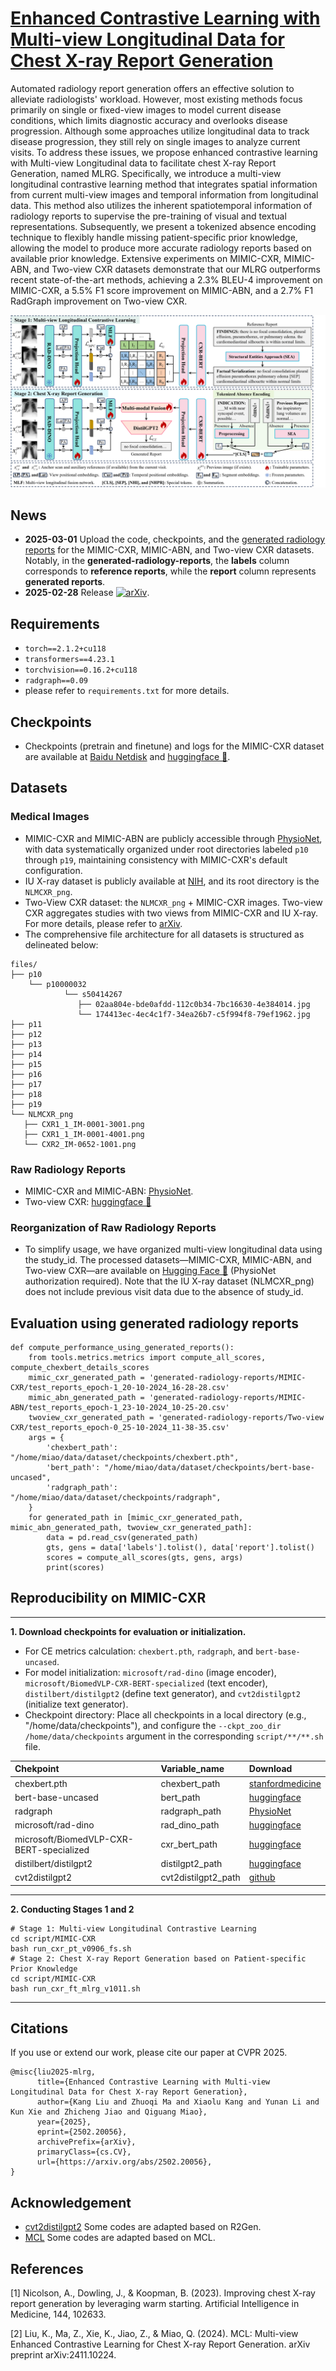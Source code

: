 # [Enhanced Contrastive Learning with Multi-view Longitudinal Data for Chest X-ray Report Generation](https://arxiv.org/abs/2502.20056)

Automated radiology report generation offers an effective solution to alleviate radiologists' workload. However, most existing methods focus primarily on single or fixed-view images to model current disease conditions, which limits diagnostic accuracy and overlooks disease progression. Although some approaches utilize longitudinal data to track disease progression, they still rely on single images to analyze current visits. To address these issues, we propose enhanced contrastive learning with Multi-view Longitudinal data to facilitate chest X-ray Report Generation, named MLRG. Specifically, we introduce a multi-view longitudinal contrastive learning method that integrates spatial information from current multi-view images and temporal information from longitudinal data. This method also utilizes the inherent spatiotemporal information of radiology reports to supervise the pre-training of visual and textual representations. Subsequently, we present a tokenized absence encoding technique to flexibly handle missing patient-specific prior knowledge, allowing the model to produce more accurate radiology reports based on available prior knowledge. Extensive experiments on MIMIC-CXR, MIMIC-ABN, and Two-view CXR datasets demonstrate that our MLRG outperforms recent state-of-the-art methods, achieving a 2.3% BLEU-4 improvement on MIMIC-CXR, a 5.5% F1 score improvement on MIMIC-ABN, and a 2.7% F1 RadGraph improvement on Two-view CXR.
<div align=center><img src="generated-radiology-reports/fig2.png"></div>

## News
-  **2025-03-01** Upload the code, checkpoints, and the [generated radiology reports](generated-radiology-reports) for the MIMIC-CXR, MIMIC-ABN, and Two-view CXR datasets. Notably, in the **generated-radiology-reports**, the **labels** column corresponds to **reference reports**, while the **report** column represents **generated reports**.
-  **2025-02-28** Release [![arXiv](https://img.shields.io/badge/arXiv-2502.20056-b31b1b.svg)](https://arxiv.org/abs/2502.20056).

## Requirements

- `torch==2.1.2+cu118`
- `transformers==4.23.1`
- `torchvision==0.16.2+cu118`
- `radgraph==0.09`
- please refer to `requirements.txt` for more details.

## Checkpoints

- Checkpoints (pretrain and finetune) and logs for the MIMIC-CXR dataset are available at [Baidu Netdisk](https://pan.baidu.com/s/1Rnwc1ZKhcieBjHoXpHTnlw?pwd=MK13) and [huggingface 🤗](https://huggingface.co/MK-runner/MLRG).

## Datasets
### Medical Images 
- MIMIC-CXR and MIMIC-ABN are publicly accessible through [PhysioNet](https://physionet.org/content/mimic-cxr/2.0.0/), with data systematically organized under root directories labeled `p10` through `p19`, maintaining consistency with MIMIC-CXR's default configuration.
- IU X-ray dataset is publicly available at [NIH](https://openi.nlm.nih.gov/faq#collection), and its root directory is the `NLMCXR_png`.
- Two-View CXR dataset: the `NLMCXR_png` + MIMIC-CXR images. Two-view CXR aggregates studies with two views from MIMIC-CXR and IU X-ray. For more details, please refer to [arXiv](https://arxiv.org/abs/2411.10224).
- The comprehensive file architecture for all datasets is structured as delineated below:
```
files/
├── p10
    └── p10000032
            └── s50414267
               ├── 02aa804e-bde0afdd-112c0b34-7bc16630-4e384014.jpg
               └── 174413ec-4ec4c1f7-34ea26b7-c5f994f8-79ef1962.jpg
├── p11
├── p12
├── p13
├── p14
├── p15
├── p16
├── p17
├── p18
├── p19
└── NLMCXR_png
   ├── CXR1_1_IM-0001-3001.png
   ├── CXR1_1_IM-0001-4001.png
   └── CXR2_IM-0652-1001.png
```
### Raw Radiology Reports
- MIMIC-CXR and MIMIC-ABN: [PhysioNet](https://physionet.org/content/mimic-cxr/2.0.0/).
- Two-view CXR: [huggingface 🤗](https://huggingface.co/datasets/MK-runner/Multi-view-CXR)
### Reorganization of Raw Radiology Reports
- To simplify usage, we have organized multi-view longitudinal data using the study_id. The processed datasets—MIMIC-CXR, MIMIC-ABN, and Two-view CXR—are available on [Hugging Face 🤗](https://huggingface.co/MK-runner/MLRG/tree/main/radiology%20report) (PhysioNet authorization required). Note that the IU X-ray dataset (NLMCXR_png) does not include previous visit data due to the absence of study_id.

## Evaluation using generated radiology reports
```
def compute_performance_using_generated_reports():
    from tools.metrics.metrics import compute_all_scores, compute_chexbert_details_scores
    mimic_cxr_generated_path = 'generated-radiology-reports/MIMIC-CXR/test_reports_epoch-1_20-10-2024_16-28-28.csv'
    mimic_abn_generated_path = 'generated-radiology-reports/MIMIC-ABN/test_reports_epoch-1_23-10-2024_10-25-20.csv'
    twoview_cxr_generated_path = 'generated-radiology-reports/Two-view CXR/test_reports_epoch-0_25-10-2024_11-38-35.csv'
    args = {
        'chexbert_path': "/home/miao/data/dataset/checkpoints/chexbert.pth",
        'bert_path': "/home/miao/data/dataset/checkpoints/bert-base-uncased",
        'radgraph_path': "/home/miao/data/dataset/checkpoints/radgraph",
    }
    for generated_path in [mimic_cxr_generated_path, mimic_abn_generated_path, twoview_cxr_generated_path]:
        data = pd.read_csv(generated_path)
        gts, gens = data['labels'].tolist(), data['report'].tolist()
        scores = compute_all_scores(gts, gens, args)
        print(scores)
```

## Reproducibility on MIMIC-CXR

---

**1. Download checkpoints for evaluation or initialization.**
- For CE metrics calculation: `chexbert.pth`, `radgraph`, and `bert-base-uncased`.
- For model initialization: `microsoft/rad-dino` (image encoder), `microsoft/BiomedVLP-CXR-BERT-specialized` (text encoder), `distilbert/distilgpt2` (define text generator), and `cvt2distilgpt2` (initialize text generator).
- Checkpoint directory: Place all checkpoints in a local directory (e.g., "/home/data/checkpoints"), and configure the `--ckpt_zoo_dir /home/data/checkpoints` argument in the corresponding `script/**/**.sh` file.

<div style="margin: 0 auto; width: fit-content;">
      
| **Chekpoint**                    | **Variable\_name** | **Download**                                                                          |
| :------------------------------- | :----------------- | :------------------------------------------------------------------------------------ |
| chexbert.pth                     | chexbert\_path     | [stanfordmedicine](https://stanfordmedicine.app.box.com/s/c3stck6w6dol3h36grdc97xoydzxd7w9)       |
| bert-base-uncased                | bert\_path         | [huggingface](https://huggingface.co/google-bert/bert-base-uncased)                   |
| radgraph                         | radgraph\_path     | [PhysioNet](https://physionet.org/content/radgraph/1\.0.0/)                           |
| microsoft/rad-dino               | rad\_dino\_path    | [huggingface](https://huggingface.co/microsoft/rad-dino)                |
| microsoft/BiomedVLP-CXR-BERT-specialized               | cxr\_bert\_path    | [huggingface](https://huggingface.co/microsoft/BiomedVLP-CXR-BERT-specialized)              |
| distilbert/distilgpt2              | distilgpt2\_path    | [huggingface](https://huggingface.co/distilbert/distilgpt2)                |
| cvt2distilgpt2              | cvt2distilgpt2\_path    | [github](https://github.com/aehrc/cvt2distilgpt2)                |
</div>

---

**2. Conducting Stages 1 and 2**
```
# Stage 1: Multi-view Longitudinal Contrastive Learning
cd script/MIMIC-CXR
bash run_cxr_pt_v0906_fs.sh
# Stage 2: Chest X-ray Report Generation based on Patient-specific Prior Knowledge
cd script/MIMIC-CXR
bash run_cxr_ft_mlrg_v1011.sh
```

---

## Citations

If you use or extend our work, please cite our paper at CVPR 2025.

```
@misc{liu2025-mlrg,
      title={Enhanced Contrastive Learning with Multi-view Longitudinal Data for Chest X-ray Report Generation}, 
      author={Kang Liu and Zhuoqi Ma and Xiaolu Kang and Yunan Li and Kun Xie and Zhicheng Jiao and Qiguang Miao},
      year={2025},
      eprint={2502.20056},
      archivePrefix={arXiv},
      primaryClass={cs.CV},
      url={https://arxiv.org/abs/2502.20056}, 
}
```


## Acknowledgement
- [cvt2distilgpt2](https://github.com/aehrc/cvt2distilgpt2) Some codes are adapted based on R2Gen.
- [MCL](https://github.com/mk-runner/MCL) Some codes are adapted based on MCL.

## References
[1] Nicolson, A., Dowling, J., & Koopman, B. (2023). Improving chest X-ray report generation by leveraging warm starting. Artificial Intelligence in Medicine, 144, 102633. 

[2] Liu, K., Ma, Z., Xie, K., Jiao, Z., & Miao, Q. (2024). MCL: Multi-view Enhanced Contrastive Learning for Chest X-ray Report Generation. arXiv preprint arXiv:2411.10224.
